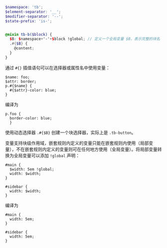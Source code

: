 ```scss
$namespace: 'tb';
$element-separator: '__';
$modifier-separator: '--';
$state-prefix: 'is-';


@mixin tb-b($block) {
  $B: $namespace+'-'+$block !global; // 定义一个全局变量 $B，表示完整的块名
  .#{$B} {
    @content;
  }
}

```
通过 `#{}` 插值语句可以在选择器或属性名中使用变量：
```
$name: foo;
$attr: border;
p.#{$name} {
  #{$attr}-color: blue;
}
```

编译为

```
p.foo {
  border-color: blue; 
  }
```
 使用动态选择器 `.#{$B}` 创建一个块选择器，实际上是 `.tb-button`。
 
 变量支持块级作用域，嵌套规则内定义的变量只能在嵌套规则内使用（局部变量），不在嵌套规则内定义的变量则可在任何地方使用（全局变量）。将局部变量转换为全局变量可以添加 `!global` 声明：

```
#main {
  $width: 5em !global;
  width: $width;
}

#sidebar {
  width: $width;
}
```

编译为

```
#main {
  width: 5em;
}

#sidebar {
  width: 5em;
}
```